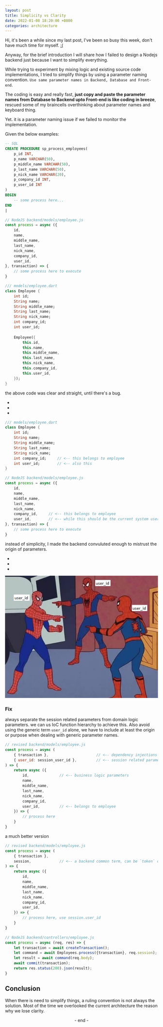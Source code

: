 ```yaml
---
layout: post
title: Simplicity vs Clarity
date: 2022-01-08 18:20:00 +0800
categories: architecture
---
```

Hi, it's been a while since my last post, I've been so busy this week, don't have much time for myself. [:(](# "jk :D, it is my hobby to create programs.")

Anyway, for the brief introduction I will share how I failed to design a Nodejs backend just because I want to simplify everything.

While trying to experiment by mixing logic and existing source code implementations,
I tried to simplify things by using a parameter naming convention. `Use same parameter names in Backend, Database and Front-end`.

The coding is easy and really fast, **just copy and paste the parameter names from Database to Backend upto Front-end is like coding in breeze**, rescued some of my braincells overthinking about parameter names and keyboard thing.

Yet. it is a parameter naming issue if we failed to monitor the implementation.

Given the below examples:
```sql
-- SQL
CREATE PROCEDURE sp_process_employees(
    p_id INT,
    p_name VARCHAR(50),
    p_middle_name VARCHAR(50),
    p_last_name VARCHAR(50),
    p_nick_name VARCHAR(20),
    p_company_id INT,
    p_user_id INT
) 
BEGIN
    -- some process here...
END
|
```
```js
// NodeJS backend/models/employee.js
const process = async ({
    id,
    name,
    middle_name,
    last_name,
    nick_name,
    company_id,
    user_id,
}, transaction) => {
    // some process here to execute
}
```
```dart
/// models/employee.dart
class Employee {
    int id;
    String name;
    String middle_name;
    String last_name;
    String nick_name;
    int company_id;
    int user_id;

    Employee({
        this.id,
        this.name,
        this.middle_name,
        this.last_name,
        this.nick_name,
        this.company_id,
        this.user_id,
    });
}
```

the above code was clear and straight, until there's a bug.

-
-
-

```dart
/// models/employee.dart
class Employee {
    int id;
    String name;
    String middle_name;
    String last_name;
    String nick_name;
    int company_id;     // <-- this belongs to employee
    int user_id;        // <-- also this
}
```
```js
// NodeJS backend/models/employee.js
const process = async ({
    id,
    name,
    middle_name,
    last_name,
    nick_name,
    company_id,     // <-- this belongs to employee
    user_id,        // <-- while this should be the current system user, it is intended for created/modified_by_id
}, transaction) => {
    // some process here to execute
}
```

instead of simplicity, I made the backend convuluted enough to mistrust the origin of parameters.

-
-
-


![spiders.jpg](/assets/images/spidermans.jpg)


### Fix
always separate the session related parameters from domain logic parameters. we can us IoC function hierarchy to achieve this. Also avoid using the generic term `user_id` alone, we have to include at least the origin or purpose when dealing with generic parameter names.

```js
// revised backend/models/employee.js
const process = async (
    { transaction },                      // <-- dependency injections
    { user_id: session_user_id },         // <-- session related parameters
) => {
    return async ({
        id,              // <-- business logic parameters
        name,
        middle_name,
        last_name,
        nick_name,
        company_id,
        user_id,         // <-- belongs to employee
    }) => {
        // process here
    }
}
```

a much better version
```js
// revised backend/models/employee.js
const process = async (
    { transaction },
    session,             // <-- a backend common term, can be `token` or `claims`
) => {
    return async ({
        id,
        name,
        middle_name,
        last_name,
        nick_name,
        company_id,
        user_id,
    }) => {
        // process here, use session.user_id
    }
}
```
```js
// NodeJS backend/controllers/employee.js
const process = async (req, res) => {
    let transaction = await createTransaction();
    let command = await Employees.process({transaction}, req.session);
    let result = await command(req.body);
    await commit(transaction);
    return res.status(200).json(result);
}
```

## Conclusion
When there is need to simplify things, a ruling convention is not always the solution.
Most of the time we overlooked the current architecture the reason why we lose clarity.

<center>- end -</center>
